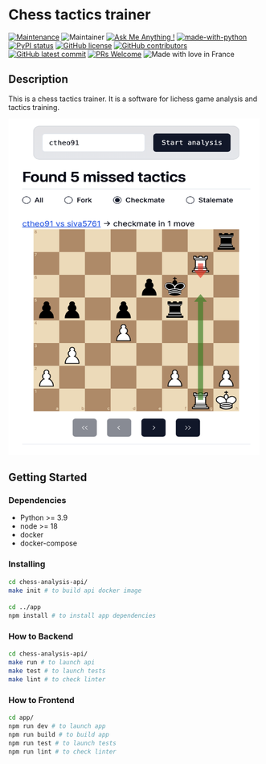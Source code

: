 # Chess tactics trainer

[![Maintenance](https://img.shields.io/badge/Maintained%3F-yes-green.svg)](https://GitHub.com/zatonix/chess-tactics-trainer/graphs/commit-activity)
![Maintainer](https://img.shields.io/badge/maintainer-zatonix-blue)
[![Ask Me Anything !](https://img.shields.io/badge/Ask%20me-anything-1abc9c.svg)](https://GitHub.com/zatonix)
[![made-with-python](https://img.shields.io/badge/Made%20with-Python-1f425f.svg)](https://www.python.org/)
[![PyPI status](https://img.shields.io/pypi/status/ansicolortags.svg)](https://github.com/zatonix/chess-tactics-trainer)
[![GitHub license](https://badgen.net/github/license/zatonix/chess-tactics-trainer)](https://github.com/zatonix/chess-tactics-trainer/blob/main/LICENSE)
[![GitHub contributors](https://badgen.net/github/contributors/zatonix/chess-tactics-trainer)](https://GitHub.com/zatonix/chess-tactics-trainer/graphs/contributors/)
[![GitHub latest commit](https://badgen.net/github/last-commit/zatonix/chess-tactics-trainer)](https://GitHub.com/zatonix/chess-tactics-trainer/commit/)
[![PRs Welcome](https://img.shields.io/badge/PRs-welcome-brightgreen.svg?style=flat-square)](http://makeapullrequest.com)
![Made with love in France](https://madewithlove.now.sh/fr?heart=true)

## Description

This is a chess tactics trainer. It is a software for lichess game analysis and tactics training.

<img src="images/example.png" width="500" height="670" />


## Getting Started

### Dependencies

* Python >= 3.9
* node >= 18
* docker
* docker-compose

### Installing

```bash
cd chess-analysis-api/
make init # to build api docker image

cd ../app
npm install # to install app dependencies
```

### How to Backend

```bash
cd chess-analysis-api/
make run # to launch api
make test # to launch tests
make lint # to check linter
```

### How to Frontend

```bash
cd app/
npm run dev # to launch app
npm run build # to build app
npm run test # to launch tests
npm run lint # to check linter
```

